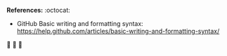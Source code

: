 <B>References:</B> :octocat:

* GitHub Basic writing and formatting syntax: https://help.github.com/articles/basic-writing-and-formatting-syntax/ 

:construction: :construction: :construction:
